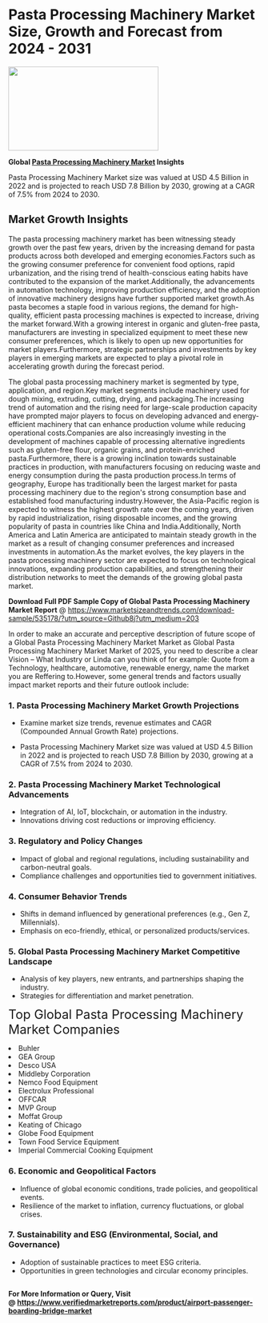 <H1>Pasta Processing Machinery Market Size, Growth and Forecast from 2024 - 2031</H1><img class="aligncenter size-medium wp-image-584254" src="https://thirdeyenews.in/wp-content/uploads/2024/09/Global-Market-Research-300x168.jpeg" alt="" width="300" height="168" /><p><strong>Global&nbsp;<a href="https://www.marketsizeandtrends.com/download-sample/535178/?utm_source=Github8j?utm_medium=203">Pasta Processing Machinery Market</a> Insights</strong></p><p>Pasta Processing Machinery Market size was valued at USD 4.5 Billion in 2022 and is projected to reach USD 7.8 Billion by 2030, growing at a CAGR of 7.5% from 2024 to 2030.</p><p><h2>Market Growth Insights</h2> <p>The pasta processing machinery market has been witnessing steady growth over the past few years, driven by the increasing demand for pasta products across both developed and emerging economies.Factors such as the growing consumer preference for convenient food options, rapid urbanization, and the rising trend of health-conscious eating habits have contributed to the expansion of the market.Additionally, the advancements in automation technology, improving production efficiency, and the adoption of innovative machinery designs have further supported market growth.As pasta becomes a staple food in various regions, the demand for high-quality, efficient pasta processing machines is expected to increase, driving the market forward.With a growing interest in organic and gluten-free pasta, manufacturers are investing in specialized equipment to meet these new consumer preferences, which is likely to open up new opportunities for market players.Furthermore, strategic partnerships and investments by key players in emerging markets are expected to play a pivotal role in accelerating growth during the forecast period.</p> <p>The global pasta processing machinery market is segmented by type, application, and region.Key market segments include machinery used for dough mixing, extruding, cutting, drying, and packaging.The increasing trend of automation and the rising need for large-scale production capacity have prompted major players to focus on developing advanced and energy-efficient machinery that can enhance production volume while reducing operational costs.Companies are also increasingly investing in the development of machines capable of processing alternative ingredients such as gluten-free flour, organic grains, and protein-enriched pasta.Furthermore, there is a growing inclination towards sustainable practices in production, with manufacturers focusing on reducing waste and energy consumption during the pasta production process.In terms of geography, Europe has traditionally been the largest market for pasta processing machinery due to the region's strong consumption base and established food manufacturing industry.However, the Asia-Pacific region is expected to witness the highest growth rate over the coming years, driven by rapid industrialization, rising disposable incomes, and the growing popularity of pasta in countries like China and India.Additionally, North America and Latin America are anticipated to maintain steady growth in the market as a result of changing consumer preferences and increased investments in automation.As the market evolves, the key players in the pasta processing machinery sector are expected to focus on technological innovations, expanding production capabilities, and strengthening their distribution networks to meet the demands of the growing global pasta market.</p> <p><span class=""><strong>Download Full PDF Sample Copy of Global Pasta Processing Machinery Market Report</strong> @ <a href="https://www.marketsizeandtrends.com/download-sample/535178/?utm_source=Github8j?utm_medium=203" target="_blank">https://www.marketsizeandtrends.com/download-sample/535178/?utm_source=Github8j?utm_medium=203</a></span></p><p>In order to make an accurate and perceptive description of future scope of a Global&nbsp;Pasta Processing Machinery Market Market as Global&nbsp;Pasta Processing Machinery Market Market of 2025, you need to describe a clear Vision &ndash; What Industry or Linda can you think of for example: Quote from a Technology, healthcare, automotive, renewable energy, name the market you are Reffering to.However, some general trends and factors usually impact market reports and their future outlook include:</p><h3>1.&nbsp;<strong>Pasta Processing Machinery Market Growth Projections</strong></h3><ul><li>Examine market size trends, revenue estimates and CAGR (Compounded Annual Growth Rate) projections.</li><li><p>Pasta Processing Machinery Market size was valued at USD 4.5 Billion in 2022 and is projected to reach USD 7.8 Billion by 2030, growing at a CAGR of 7.5% from 2024 to 2030.</p></li></ul><h3>2.&nbsp;<strong>Pasta Processing Machinery Market Technological Advancements</strong></h3><ul><li>Integration of AI, IoT, blockchain, or automation in the industry.</li><li>Innovations driving cost reductions or improving efficiency.</li></ul><h3>3.&nbsp;<strong>Regulatory and Policy Changes</strong></h3><ul><li>Impact of global and regional regulations, including sustainability and carbon-neutral goals.</li><li>Compliance challenges and opportunities tied to government initiatives.</li></ul><h3>4.&nbsp;<strong>Consumer Behavior Trends</strong></h3><ul><li>Shifts in demand influenced by generational preferences (e.g., Gen Z, Millennials).</li><li>Emphasis on eco-friendly, ethical, or personalized products/services.</li></ul><h3>5.&nbsp;<strong>Global Pasta Processing Machinery Market Competitive Landscape</strong></h3><ul><li>Analysis of key players, new entrants, and partnerships shaping the industry.</li><li>Strategies for differentiation and market penetration.</li></ul><p data-pm-slice="1 1 []"><span style="color: inherit; font-family: inherit; font-size: 25px;">Top Global Pasta Processing Machinery Market Companies</span></p><div class="" data-test-id=""><p><li>Buhler</li><li> GEA Group</li><li> Desco USA</li><li> Middleby Corporation</li><li> Nemco Food Equipment</li><li> Electrolux Professional</li><li> OFFCAR</li><li> MVP Group</li><li> Moffat Group</li><li> Keating of Chicago</li><li> Globe Food Equipment</li><li> Town Food Service Equipment</li><li> Imperial Commercial Cooking Equipment</li></p></div><h3>6.&nbsp;<strong>Economic and Geopolitical Factors</strong></h3><ul><li>Influence of global economic conditions, trade policies, and geopolitical events.</li><li>Resilience of the market to inflation, currency fluctuations, or global crises.</li></ul><h3>7.&nbsp;<strong>Sustainability and ESG (Environmental, Social, and Governance)</strong></h3><ul><li>Adoption of sustainable practices to meet ESG criteria.</li><li>Opportunities in green technologies and circular economy principles.</li></ul><h2><strong style="font-size: 14px;">For More Information or Query, Visit @&nbsp;</strong><a style="background-color: #ffffff; font-size: 14px;" href="https://www.marketsizeandtrends.com/report/pasta-processing-machinery-market/" target="_blank">https://www.verifiedmarketreports.com/product/airport-passenger-boarding-bridge-market</a></h2>